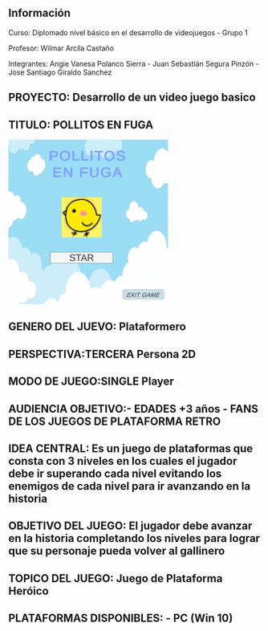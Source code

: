 <h2>Información</h2>
<p>Curso: Diplomado nivel básico en el desarrollo de videojuegos - Grupo 1</p>
<P>Profesor: Wilmar Arcila Castaño</p>
<P>Integrantes: Angie Vanesa Polanco Sierra - Juan Sebastián Segura Pinzón - Jose Santiago Giraldo Sanchez</p>
<h2>PROYECTO: Desarrollo de un video juego basico</h2>
<h2>TITULO: POLLITOS EN FUGA</h2>
<img src="./public/images/splash.png" alt="css">
<h2>GENERO DEL JUEVO: Plataformero </h2>
<h2>PERSPECTIVA:TERCERA Persona 2D </h2>
<h2>MODO DE JUEGO:SINGLE Player</h2>
<h2>AUDIENCIA OBJETIVO:- EDADES +3 años - FANS DE LOS JUEGOS DE PLATAFORMA RETRO</h2>
<h2>IDEA CENTRAL: Es un juego de plataformas que consta con 3 niveles en los cuales el jugador debe ir superando cada nivel evitando los enemigos de cada nivel para ir avanzando en la historia</h2>
<h2>OBJETIVO DEL JUEGO: El jugador debe avanzar en la historia completando los niveles para lograr que su personaje pueda volver al gallinero</h2>
<h2>TOPICO DEL JUEGO: Juego de Plataforma Heróico</h2>
<h2>PLATAFORMAS DISPONIBLES: - PC (Win 10)</h2>



